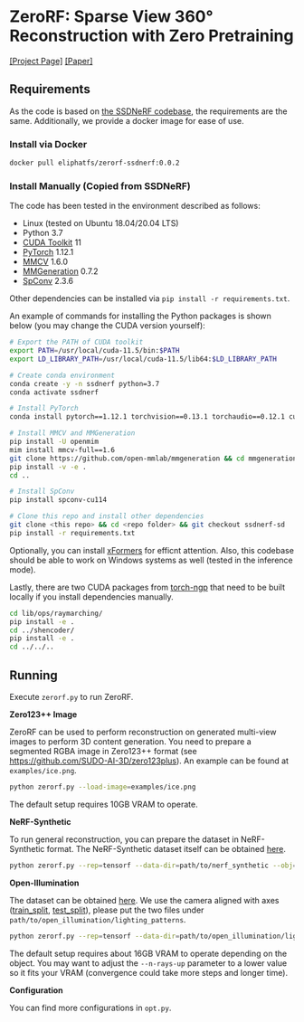 # ZeroRF: Sparse View 360° Reconstruction with Zero Pretraining

[\[Project Page\]](https://sarahweiii.github.io/zerorf/)
[\[Paper\]](http://arxiv.org/abs/2312.09249)

## Requirements

As the code is based on [the SSDNeRF codebase](https://github.com/Lakonik/SSDNeRF), the requirements are the same. Additionally, we provide a docker image for ease of use.

### Install via Docker

```bash
docker pull eliphatfs/zerorf-ssdnerf:0.0.2
```

### Install Manually (Copied from SSDNeRF)

The code has been tested in the environment described as follows:

- Linux (tested on Ubuntu 18.04/20.04 LTS)
- Python 3.7
- [CUDA Toolkit](https://developer.nvidia.com/cuda-toolkit-archive) 11
- [PyTorch](https://pytorch.org/get-started/previous-versions/) 1.12.1
- [MMCV](https://github.com/open-mmlab/mmcv) 1.6.0
- [MMGeneration](https://github.com/open-mmlab/mmgeneration) 0.7.2
- [SpConv](https://github.com/traveller59/spconv) 2.3.6

Other dependencies can be installed via `pip install -r requirements.txt`. 

An example of commands for installing the Python packages is shown below (you may change the CUDA version yourself):

```bash
# Export the PATH of CUDA toolkit
export PATH=/usr/local/cuda-11.5/bin:$PATH
export LD_LIBRARY_PATH=/usr/local/cuda-11.5/lib64:$LD_LIBRARY_PATH

# Create conda environment
conda create -y -n ssdnerf python=3.7
conda activate ssdnerf

# Install PyTorch
conda install pytorch==1.12.1 torchvision==0.13.1 torchaudio==0.12.1 cudatoolkit=11.3 -c pytorch

# Install MMCV and MMGeneration
pip install -U openmim
mim install mmcv-full==1.6
git clone https://github.com/open-mmlab/mmgeneration && cd mmgeneration && git checkout v0.7.2
pip install -v -e .
cd ..

# Install SpConv
pip install spconv-cu114

# Clone this repo and install other dependencies
git clone <this repo> && cd <repo folder> && git checkout ssdnerf-sd
pip install -r requirements.txt
```

Optionally, you can install [xFormers](https://github.com/facebookresearch/xformers) for efficnt attention. Also, this codebase should be able to work on Windows systems as well (tested in the inference mode).

Lastly, there are two CUDA packages from [torch-ngp](https://github.com/ashawkey/torch-ngp) that need to be built locally if you install dependencies manually.

```bash
cd lib/ops/raymarching/
pip install -e .
cd ../shencoder/
pip install -e .
cd ../../..
```

## Running

Execute `zerorf.py` to run ZeroRF.

**Zero123++ Image**

ZeroRF can be used to perform reconstruction on generated multi-view images to perform 3D content generation.
You need to prepare a segmented RGBA image in Zero123++ format (see https://github.com/SUDO-AI-3D/zero123plus).
An example can be found at `examples/ice.png`.

```bash
python zerorf.py --load-image=examples/ice.png
```

The default setup requires 10GB VRAM to operate.

**NeRF-Synthetic**

To run general reconstruction, you can prepare the dataset in NeRF-Synthetic format.
The NeRF-Synthetic dataset itself can be obtained [here](https://drive.google.com/drive/folders/1JDdLGDruGNXWnM1eqY1FNL9PlStjaKWi).

```bash
python zerorf.py --rep=tensorf --data-dir=path/to/nerf_synthetic --obj=hotdog --n-views=6 --dataset=nerf_syn
```

**Open-Illumination**

The dataset can be obtained [here](https://oppo-us-research.github.io/OpenIllumination/). 
We use the camera aligned with axes ([train_split](https://huggingface.co/datasets/OpenIllumination/OpenIllumination/raw/main/others/transforms_alignz_train.json), [test_split](https://huggingface.co/datasets/OpenIllumination/OpenIllumination/raw/main/others/transforms_alignz_train.json)), please put the two files under `path/to/open_illumination/lighting_patterns`.

```bash
python zerorf.py --rep=tensorf --data-dir=path/to/open_illumination/lighting_patterns --obj=obj_04_stone --n-views=6 --dataset=oi
```

The default setup requires about 16GB VRAM to operate depending on the object.
You may want to adjust the `--n-rays-up` parameter to a lower value so it fits your VRAM (convergence could take more steps and longer time).

**Configuration**

You can find more configurations in `opt.py`.
